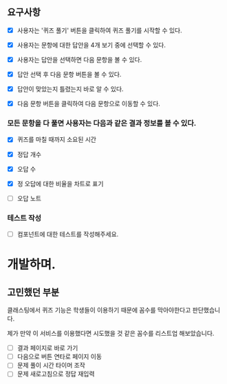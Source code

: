## 요구사항

- [x] 사용자는 '퀴즈 풀기' 버튼을 클릭하여 퀴즈 풀기를 시작할 수 있다.

- [x] 사용자는 문항에 대한 답안을 4개 보기 중에 선택할 수 있다.

- [x] 사용자는 답안을 선택하면 다음 문항을 볼 수 있다.

- [x] 답안 선택 후 다음 문항 버튼을 볼 수 있다.

- [x] 답안이 맞았는지 틀렸는지 바로 알 수 있다.

- [x] 다음 문항 버튼을 클릭하여 다음 문항으로 이동할 수 있다.

### 모든 문항을 다 풀면 사용자는 다음과 같은 결과 정보를 볼 수 있다.

- [x] 퀴즈를 마칠 때까지 소요된 시간

- [x] 정답 개수

- [x] 오답 수 

- [x] 정 오답에 대한 비율을 차트로 표기

- [ ] 오답 노트

### 테스트 작성
- [ ] 컴포넌트에 대한 테스트를 작성해주세요.

# 개발하며.


## 고민했던 부분

클래스팅에서 퀴즈 기능은 학생들이 이용하기 때문에 꼼수를 막아야한다고 판단했습니다.

제가 만약 이 서비스를 이용했다면 시도했을 것 같은 꼼수를 리스트업 해보았습니다.

- [ ] 결과 페이지로 바로 가기
- [ ] 다음으로 버튼 연타로 페이지 이동
- [ ] 문제 풀이 시간 타이머 조작
- [ ] 문제 새로고침으로 정답 재입력